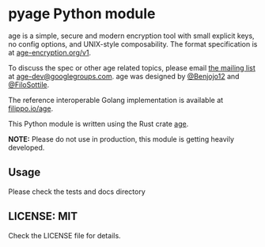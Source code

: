 # pyage Python module

age is a simple, secure and modern encryption tool with small explicit keys, no
config options, and UNIX-style composability. The format specification is at
[age-encryption.org/v1](https://age-encryption.org/v1).

To discuss the spec or other age related topics, please email
[the mailing list](https://groups.google.com/d/forum/age-dev) at
age-dev@googlegroups.com. age was designed by
[@Benjojo12](https://twitter.com/Benjojo12) and
[@FiloSottile](https://twitter.com/FiloSottile).

The reference interoperable Golang implementation is available at
[filippo.io/age](https://filippo.io/age).

This Python module is written using the Rust crate [age](https://crates.io/crates/age).

**NOTE:** Please do not use in production, this module is getting heavily developed.

## Usage

Please check the tests and docs directory


## LICENSE: MIT

Check the LICENSE file for details.
